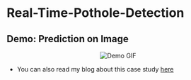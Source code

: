 # Real-Time-Pothole-Detection


## Demo: Prediction on Image
<p align="center" width="100%">
  <img alt="Demo GIF" src="demo/demo_image.gif">
</p>

- You can also read my blog about this case study [here](https://)

